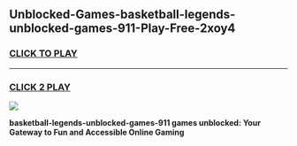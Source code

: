 
## Unblocked-Games-basketball-legends-unblocked-games-911-Play-Free-2xoy4
<h3>
<a href="https://premium76.site?title=basketball-legends-unblocked-games-911&ref=19M">CLICK TO PLAY</a></h3>
<hr>

<h3>
<a href="https://premium76.site?title=basketball-legends-unblocked-games-911&ref=19M">CLICK 2 PLAY</a>
  
</h3>

<a href="https://premium76.site?title=basketball-legends-unblocked-games-911&ref=19M"><img src="https://clearcache.store/games.png"></a>


**basketball-legends-unblocked-games-911 games unblocked: Your Gateway to Fun and Accessible Online Gaming**
